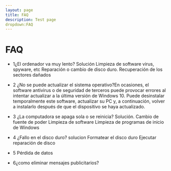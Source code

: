 ```yaml
---
layout: page
title: FAQ
description: Test page
dropdown:FAQ
---
```

# FAQ

- 1¿El ordenador va muy lento? Solución Limpieza de software virus, spyware, etc 
 Reparación o cambio de disco duro.
 Recuperación de los sectores dañados

- 2 ¿No se puede actualizar el sistema operativo?En ocasiones, el software antivirus o de seguridad de terceros puede provocar errores al intentar actualizar a la última   versión de Windows 10. Puede desinstalar temporalmente este software, actualizar su PC y, a continuación, volver a instalarlo después de que el dispositivo se haya       actualizado.

- 3 ¿La computadora se apaga sola o se reinicia? Solución.
 Cambio de fuente de poder
 Limpieza de software
 Limpieza de programas de inicio de Windows

- 4 ¿Fallo en el disco duro? solucion Formatear el disco duro Ejecutar reparación de disco

- 5 Pérdida de datos

- 6¿como eliminar mensajes publicitarios?
